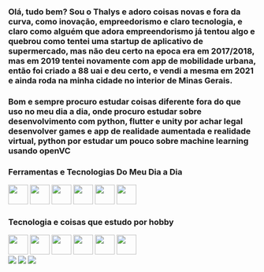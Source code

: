 ### Olá, tudo bem? Sou o Thalys e adoro coisas novas e fora da curva, como inovação, empreedorismo e claro tecnologia, e claro como alguém que adora empreendorismo já tentou algo e quebrou como tentei uma startup de aplicativo de supermercado, mas não deu certo na epoca era em 2017/2018, mas em 2019 tentei novamente com app de mobilidade urbana, então foi criado a 88 uai e deu certo, e vendi a mesma em 2021 e ainda roda na minha cidade no interior de Minas Gerais.
### Bom e sempre procuro estudar coisas diferente fora do que uso no meu dia a dia, onde procuro estudar sobre desenvolvimento com python, flutter e unity por achar legal desenvolver games e app de realidade aumentada e realidade virtual, python por estudar um pouco sobre machine learning usando openVC 

### Ferramentas e Tecnologias Do Meu Dia a Dia
<div>

<img src="https://cdn.jsdelivr.net/gh/devicons/devicon/icons/java/java-original.svg" width="40" height="40"/>

<img src="https://cdn.jsdelivr.net/gh/devicons/devicon/icons/spring/spring-original.svg" width="40" height="40"/>

<img src="https://cdn.jsdelivr.net/gh/devicons/devicon/icons/angularjs/angularjs-original.svg" width="40" height="40"/>

<img src="https://cdn.jsdelivr.net/gh/devicons/devicon/icons/vscode/vscode-original.svg" width="40" height="40"/>

<img src="https://cdn.jsdelivr.net/gh/devicons/devicon/icons/github/github-original.svg" width="40" height="40"/>

<img src="https://cdn.jsdelivr.net/gh/devicons/devicon/icons/gitlab/gitlab-original.svg" width="40" height="40"/>

</div>

### Tecnologia e coisas que estudo por hobby
<div> 
<img src="https://cdn.jsdelivr.net/gh/devicons/devicon/icons/python/python-original.svg" width="40" height="40"/>

<img src="https://cdn.jsdelivr.net/gh/devicons/devicon/icons/opencv/opencv-original.svg" width="40" height="40"/>

<img src="https://cdn.jsdelivr.net/gh/devicons/devicon/icons/flutter/flutter-original.svg" width="40" height="40"/>

<img src="https://cdn.jsdelivr.net/gh/devicons/devicon/icons/csharp/csharp-original.svg" width="40" height="40"/>          
                    
<img src="https://cdn.jsdelivr.net/gh/devicons/devicon/icons/unity/unity-original.svg" width="40" height="40"/>

<img src="https://cdn.jsdelivr.net/gh/devicons/devicon/icons/qt/qt-original.svg" width="40" height="40"/>
</div>          
          
          

<div>
<a href="https://instagram.com/thalysmc" target="_blank"><img src="https://img.shields.io/badge/-Instagram-%23E4405F?style=for-the-badge&logo=instagram&logoColor=white" target="_blank"></a>
<a href = "mailto:thalyscosta99@gmail.com"><img src="https://img.shields.io/badge/Gmail-D14836?style=for-the-badge&logo=gmail&logoColor=white" target="_blank"></a>
<a href="https://www.linkedin.com/in/thalys-matos-costa-41ba15138/" target="_blank"><img src="https://img.shields.io/badge/-LinkedIn-%230077B5?style=for-the-badge&logo=linkedin&logoColor=white" target="_blank"></a>   
</div>

<!--
**TH4LY5/TH4LY5** is a ✨ _special_ ✨ repository because its `README.md` (this file) appears on your GitHub profile.

Here are some ideas to get you started:

- 🔭 I’m currently working on ...
- 🌱 I’m currently learning ...
- 👯 I’m looking to collaborate on ...
- 🤔 I’m looking for help with ...
- 💬 Ask me about ...
- 📫 How to reach me: ...
- 😄 Pronouns: ...
- ⚡ Fun fact: ...
-->
